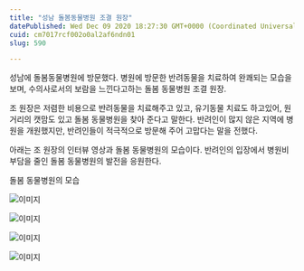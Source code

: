 ```yaml
---
title: "성남 돌봄동물병원 조결 원장"
datePublished: Wed Dec 09 2020 18:27:30 GMT+0000 (Coordinated Universal Time)
cuid: cm7017rcf002o0al2af6ndn01
slug: 590

---
```



성남에 돌봄동물병원에 방문했다. 병원에 방문한 반려동물을 치료하여 완쾌되는 모습을 보며, 수의사로서의 보람을 느낀다고하는 돌봄 동물병원 조결 원장.

조 원장은 저렴한 비용으로 반려동물을 치료해주고 있고, 유기동물 치료도 하고있어, 원거리의 캣맘도 있고 돌봄 동물병원을 찾아 준다고 말한다. 반려인이 많지 않은 지역에 병원을 개원했지만, 반려인들이 적극적으로 방문해 주어 고맙다는 말을 전했다.

아래는 조 원장의 인터뷰 영상과 돌봄 동물병원의 모습이다. 반려인의 입장에서 병원비 부담을 줄인 돌봄 동물병원의 발전을 응원한다.

돌봄 동물병원의 모습

![이미지](https://cdn.hashnode.com/res/hashnode/image/upload/v1739251121287/b7c8157f-2b40-4b6f-9666-3065544a8fa1.jpeg)

![이미지](https://cdn.hashnode.com/res/hashnode/image/upload/v1739251123113/1adb768a-09b2-40dd-9f20-94ea104b1952.jpeg)

![이미지](https://cdn.hashnode.com/res/hashnode/image/upload/v1739251124752/54063bbe-33b5-47da-80b7-c5984f3bb4d2.jpeg)

![이미지](https://cdn.hashnode.com/res/hashnode/image/upload/v1739251126581/9efe384f-c15b-4317-bce9-b4ef94e7f2ba.jpeg)